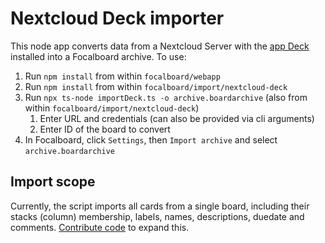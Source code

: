 # Nextcloud Deck importer

This node app converts data from a Nextcloud Server with the [app Deck](https://apps.nextcloud.com/apps/deck) installed into a Focalboard archive. To use:

1. Run `npm install` from within `focalboard/webapp`
2. Run `npm install` from within `focalboard/import/nextcloud-deck`
3. Run `npx ts-node importDeck.ts -o archive.boardarchive` (also from within `focalboard/import/nextcloud-deck`)
   1. Enter URL and credentials (can also be provided via cli arguments)
   2. Enter ID of the board to convert
4. In Focalboard, click `Settings`, then `Import archive` and select `archive.boardarchive`

## Import scope

Currently, the script imports all cards from a single board, including their stacks (column) membership, labels, names, descriptions, duedate and comments. [Contribute code](https://mattermost.github.io/focalboard/) to expand this.


